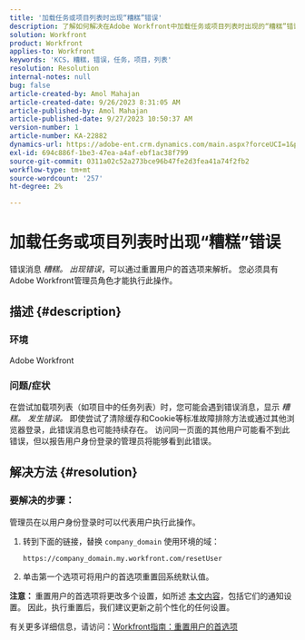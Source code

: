 ```yaml
---
title: '加载任务或项目列表时出现“糟糕”错误'
description: 了解如何解决在Adobe Workfront中加载任务或项目列表时出现的“糟糕”错误。 重置用户的首选项。
solution: Workfront
product: Workfront
applies-to: Workfront
keywords: 'KCS，糟糕，错误，任务，项目，列表'
resolution: Resolution
internal-notes: null
bug: false
article-created-by: Amol Mahajan
article-created-date: 9/26/2023 8:31:05 AM
article-published-by: Amol Mahajan
article-published-date: 9/27/2023 10:50:37 AM
version-number: 1
article-number: KA-22882
dynamics-url: https://adobe-ent.crm.dynamics.com/main.aspx?forceUCI=1&pagetype=entityrecord&etn=knowledgearticle&id=306dbe03-475c-ee11-be6f-6045bd006079
exl-id: 694c886f-1be3-47ea-a4af-ebf1ac38f799
source-git-commit: 0311a02c52a273bce96b47fe2d3fea41a74f2fb2
workflow-type: tm+mt
source-wordcount: '257'
ht-degree: 2%

---
```


# 加载任务或项目列表时出现“糟糕”错误


错误消息 *糟糕。 出现错误*，可以通过重置用户的首选项来解析。 您必须具有Adobe Workfront管理员角色才能执行此操作。

## 描述 {#description}


### <b>环境</b>

Adobe Workfront

### <b>问题/症状</b>

在尝试加载项列表（如项目中的任务列表）时，您可能会遇到错误消息，显示 *糟糕。 发生错误。* 即使尝试了清除缓存和Cookie等标准故障排除方法或通过其他浏览器登录，此错误消息也可能持续存在。 访问同一页面的其他用户可能看不到此错误，但以报告用户身份登录的管理员将能够看到此错误。


## 解决方法 {#resolution}


### 要解决的步骤：

管理员在以用户身份登录时可以代表用户执行此操作。

1. 转到下面的链接，替换 `company_domain` 使用环境的域：

   `https://company_domain.my.workfront.com/resetUser`
2. 单击第一个选项可将用户的首选项重置回系统默认值。


<b>注意： </b>重置用户的首选项将更改多个设置，如所述 [本文内容](https://experienceleague.adobe.com/docs/workfront/using/administration-and-setup/add-users/create-manage-users/reset-a-users-preferences.html)，包括它们的通知设置。 因此，执行重置后，我们建议更新之前个性化的任何设置。

有关更多详细信息，请访问：[Workfront指南：重置用户的首选项](https://experienceleague.adobe.com/docs/workfront/using/administration-and-setup/add-users/create-manage-users/reset-a-users-preferences.html)

